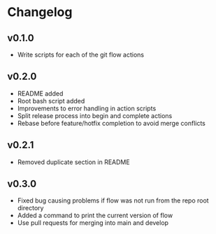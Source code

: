 # Changelog
## v0.1.0
- Write scripts for each of the git flow actions
## v0.2.0
- README added
- Root bash script added
- Improvements to error handling in action scripts
- Split release process into begin and complete actions
- Rebase before feature/hotfix completion to avoid merge conflicts
## v0.2.1
- Removed duplicate section in README
## v0.3.0
- Fixed bug causing problems if flow was not run from the repo root directory
- Added a command to print the current version of flow
- Use pull requests for merging into main and develop
